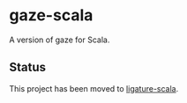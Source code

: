 # gaze-scala
A version of gaze for Scala.

## Status

This project has been moved to [ligature-scala](https://github.com/almibe/ligature-scala).
